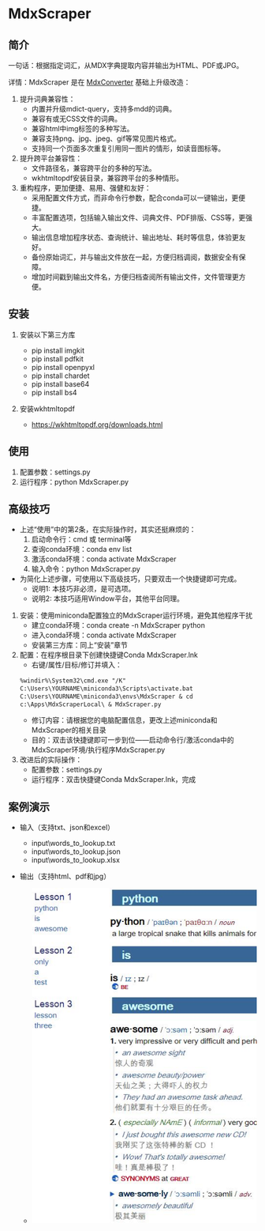 # MdxScraper

## 简介

一句话：根据指定词汇，从MDX字典提取内容并输出为HTML、PDF或JPG。

详情：MdxScraper 是在 [MdxConverter](https://github.com/noword/MdxConverter) 基础上升级改造：

1. 提升词典兼容性：
    * 内置并升级mdict-query，支持多mdd的词典。
    * 兼容有或无CSS文件的词典。
    * 兼容html中img标签的多种写法。
    * 兼容支持png、jpg、jpeg、gif等常见图片格式。
    * 支持同一个页面多次重复引用同一图片的情形，如读音图标等。
2. 提升跨平台兼容性：
    * 文件路径名，兼容跨平台的多种的写法。
    * wkhtmltopdf安装目录，兼容跨平台的多种情形。
3. 重构程序，更加便捷、易用、强健和友好：
    * 采用配置文件方式，而非命令行参数，配合conda可以一键输出，更便捷。
    * 丰富配置选项，包括输入输出文件、词典文件、PDF排版、CSS等，更强大。
    * 输出信息增加程序状态、查询统计、输出地址、耗时等信息，体验更友好。
    * 备份原始词汇，并与输出文件放在一起，方便归档调阅，数据安全有保障。
    * 增加时间戳到输出文件名，方便归档查阅所有输出文件，文件管理更方便。

## 安装

1. 安装以下第三方库
    * pip install imgkit
    * pip install pdfkit
    * pip install openpyxl
    * pip install chardet
    * pip install base64
    * pip install bs4

2. 安装wkhtmltopdf
    * https://wkhtmltopdf.org/downloads.html

## 使用

1. 配置参数：settings.py
2. 运行程序：python MdxScraper.py

## 高级技巧

* 上述“使用”中的第2条，在实际操作时，其实还挺麻烦的：
    1. 启动命令行：cmd 或 terminal等
    2. 查询conda环境：conda env list
    3. 激活conda环境：conda activate MdxScraper
    4. 输入命令：python MdxScraper.py
* 为简化上述步骤，可使用以下高级技巧，只要双击一个快捷键即可完成。
    - 说明1: 本技巧非必须，是可选项。
    - 说明2: 本技巧适用Window平台，其他平台同理。

1. 安装：使用miniconda配置独立的MdxScraper运行环境，避免其他程序干扰
    * 建立conda环境：conda create -n MdxScraper python
    * 进入conda环境：conda activate MdxScraper
    * 安装第三方库：同上“安装”章节
2. 配置：在程序根目录下创建快捷键Conda MdxScraper.lnk
    * 右键/属性/目标/修订并填入：
    ```
    %windir%\System32\cmd.exe "/K" C:\Users\YOURNAME\miniconda3\Scripts\activate.bat C:\Users\YOURNAME\miniconda3\envs\MdxScraper & cd c:\Apps\MdxScraperLocal\ & MdxScraper.py
    ```
    * 修订内容：请根据您的电脑配置信息，更改上述miniconda和MdxScraper的相关目录
    * 目的：双击该快捷键即可一步到位——启动命令行/激活conda中的MdxScraper环境/执行程序MdxScraper.py
3. 改进后的实际操作：
    * 配置参数：settings.py
    * 运行程序：双击快捷键Conda MdxScraper.lnk，完成

## 案例演示

* 输入（支持txt、json和excel）
    * input\words_to_lookup.txt
    * input\words_to_lookup.json
    * input\words_to_lookup.xlsx

* 输出（支持html、pdf和jpg）
    * ![html](lib/images/html.jpg)
